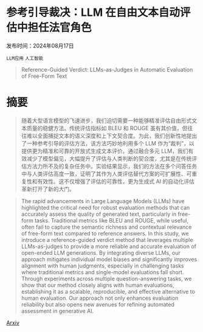 # 参考引导裁决：LLM 在自由文本自动评估中担任法官角色

发布时间：2024年08月17日

`LLM应用` `人工智能`

> Reference-Guided Verdict: LLMs-as-Judges in Automatic Evaluation of Free-Form Text

# 摘要

> 随着大型语言模型的飞速进步，我们迫切需要一种能够精准评估自由形式文本质量的稳健方法。传统评估指标如 BLEU 和 ROUGE 虽有其价值，但往往难以全面捕捉文本的语义深度和上下文契合度。为此，我们创新性地提出了一种参考引导的评估方法，该方法巧妙地利用多个 LLM 作为“裁判”，以提供更为精准和可靠的开放式生成文本评价。通过融合多元 LLM，我们有效减少了模型偏见，大幅提升了评估与人类判断的契合度，尤其是在传统评估方法力所不及的复杂任务中。实验结果显示，我们的方法在多个问答任务中与人类评估高度一致，证明了其作为人类评估替代方案的可扩展性、可重复性和有效性。这不仅增强了评估的可靠性，更为生成式 AI 的自动化评估革新打开了新的大门。

> The rapid advancements in Large Language Models (LLMs) have highlighted the critical need for robust evaluation methods that can accurately assess the quality of generated text, particularly in free-form tasks. Traditional metrics like BLEU and ROUGE, while useful, often fail to capture the semantic richness and contextual relevance of free-form text compared to reference answers. In this study, we introduce a reference-guided verdict method that leverages multiple LLMs-as-judges to provide a more reliable and accurate evaluation of open-ended LLM generations. By integrating diverse LLMs, our approach mitigates individual model biases and significantly improves alignment with human judgments, especially in challenging tasks where traditional metrics and single-model evaluations fall short. Through experiments across multiple question-answering tasks, we show that our method closely aligns with human evaluations, establishing it as a scalable, reproducible, and effective alternative to human evaluation. Our approach not only enhances evaluation reliability but also opens new avenues for refining automated assessment in generative AI.

[Arxiv](https://arxiv.org/abs/2408.09235)